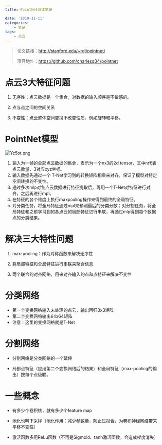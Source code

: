 ```yaml
---
title: PointNet阅读笔记

date: '2019-11-11'
categories:
    - 笔记
tags:
    - 点云
---
```


> 论文链接：http://stanford.edu/~rqi/pointnet/
> 
> 项目地址：https://github.com/charlesq34/pointnet

# [](#点云3大特征问题 "点云3大特征问题")点云3大特征问题

1.  无序性：点云数据是一个集合，对数据的输入顺序是不敏感的。

2.  点与点之间的空间关系

3.  不变性：点云整体空间变换不改变性质，例如旋转和平移。


# [](#PointNet模型 "PointNet模型")PointNet模型

![Yc5ot.png](https://i.imgtg.com/2023/03/09/Yc5ot.png)

1.  输入为一帧的全部点云数据的集合，表示为一个nx3的2d tensor，其中n代表点云数量，3对应xyz坐标。
2.  输入数据先通过一个 T-Net学习到的转换矩阵相乘来对齐，保证了模型对特定空间转换的不变性。
3.  通过多次mlp对各点云数据进行特征提取后，再用一个T-Net对特征进行对齐，之后再进行mpl。
4.  在特征的各个维度上执行maxpooling操作来得到最终的全局特征。
5.  对分类任务，将全局特征通过mpl来预测最后的分类分数；对分割任务，将全局特征和之前学习到的各点云的局部特征进行串联，再通过mlp得到每个数据点的分类结果。

# [](#解决三大特性问题 "解决三大特性问题")解决三大特性问题

1.  max-pooling：作为对称函数来解决无序性

2.  将局部特征和全局特征进行串联来聚合信息

3.  两个联合的对齐网络，用来对齐输入的点和点特征来解决不变性


# [](#分类网络 "分类网络")分类网络

- 第一个变换网络输入未处理的点云，输出回归3x3矩阵
- 第二个变换网络输出64x64矩阵
- 注意：这里的变换网络就是T-Net

# [](#分割网络 "分割网络")分割网络

- 分割网络是分类网络的一个延伸

- 局部点特征（应用第二个变换网络后的结果）和全局特征（max-pooling的输出）按每个点级联。

# [](#一些概念 "一些概念")一些概念

- 有多少个卷积核，就有多少个feature map

- 池化也叫下采样（池化作用：减少参数量，防止过拟合，为卷积神经网络带来平移不变性）

- 激活函数多用ReLu函数（不再是Sigmoid、tanh激活函数，会造成梯度消失）


